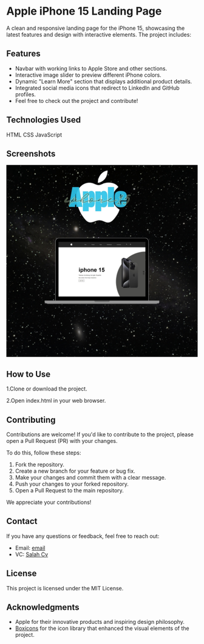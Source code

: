 # Apple iPhone 15 Landing Page

A clean and responsive landing page for the iPhone 15, showcasing the latest
features and design with interactive elements. The project includes:

## Features

- Navbar with working links to Apple Store and other sections.
- Interactive image slider to preview different iPhone colors.
- Dynamic "Learn More" section that displays additional product details.
- Integrated social media icons that redirect to LinkedIn and GitHub profiles.
- Feel free to check out the project and contribute!


## Technologies Used
HTML
CSS
JavaScript


## Screenshots

![Image](https://github.com/salah-alstre/Apple/blob/main/Apple.jpg)


## How to Use

1.Clone or download the project.

2.Open index.html in your web browser.


## Contributing

Contributions are welcome! If you'd like to contribute to the project, please open a Pull Request (PR) with your changes. 

To do this, follow these steps:

1. Fork the repository.
2. Create a new branch for your feature or bug fix.
3. Make your changes and commit them with a clear message.
4. Push your changes to your forked repository.
5. Open a Pull Request to the main repository.

We appreciate your contributions!


## Contact
If you have any questions or feedback, feel free to reach out:

- Email: [email](mailto:error.salah59@gmail.com)
- VC:    [ Salah Cv ](https://salahcv.site/)


## License
This project is licensed under the MIT License.





## Acknowledgments

- Apple for their innovative products and inspiring design philosophy.
- [Boxicons](https://boxicons.com/) for the icon library that enhanced the visual elements of the project.
